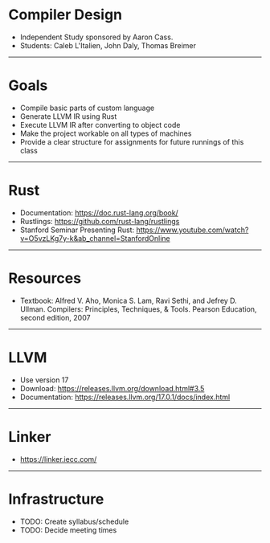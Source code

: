# Compiler Design
- Independent Study sponsored by Aaron Cass.
- Students: Caleb L'Italien, John Daly, Thomas Breimer
------------------------------------
# Goals
- Compile basic parts of custom language
- Generate LLVM IR using Rust
- Execute LLVM IR after converting to object code
- Make the project workable on all types of machines
- Provide a clear structure for assignments for future runnings of this class
------------------------------------
# Rust
- Documentation: https://doc.rust-lang.org/book/
- Rustlings: https://github.com/rust-lang/rustlings
- Stanford Seminar Presenting Rust: https://www.youtube.com/watch?v=O5vzLKg7y-k&ab_channel=StanfordOnline
------------------------------------
# Resources
 - Textbook: Alfred V. Aho, Monica S. Lam, Ravi Sethi, and Jefrey D. Ullman. Compilers: Principles, Techniques, & Tools. Pearson Education, second edition, 2007
------------------------------------
# LLVM
- Use version 17
- Download: https://releases.llvm.org/download.html#3.5
- Documentation: https://releases.llvm.org/17.0.1/docs/index.html
------------------------------------
# Linker
- https://linker.iecc.com/
------------------------------------
# Infrastructure
- TODO: Create syllabus/schedule
- TODO: Decide meeting times
